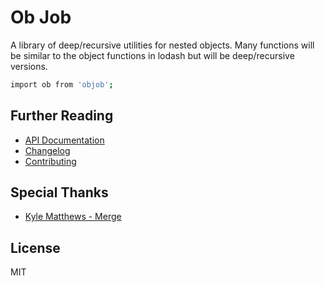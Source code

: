 # Ob Job

A library of deep/recursive utilities for nested objects. Many functions will be similar to the object functions in lodash but will be deep/recursive versions.

```bash
import ob from 'objob';
```

## Further Reading

  * [API Documentation](https://rawgit.com/chiedolabs/objob/master/docs/ob.html)
  * [Changelog](./CHANGELOG.md)
  * [Contributing](./CONTRIBUTING.md)

## Special Thanks

  * [Kyle Matthews - Merge](https://github.com/KyleAMathews/deepmerge)

## License
MIT
